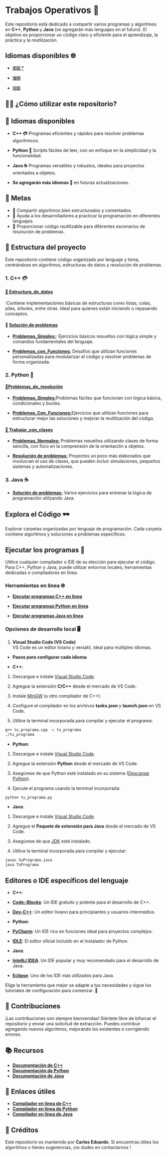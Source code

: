 # Trabajos Operativos 🚀

Este repositorio está dedicado a compartir varios programas y algoritmos en **C++**, **Python** y **Java** (se agregarán más lenguajes en el futuro). El objetivo es proporcionar un código claro y eficiente para el aprendizaje, la práctica y la reutilización.

## Idiomas disponibles 🌐

- **[🇪🇸 *](https://github.com/Karlos-Eduardo-Mrqs/Operational_Works/blob/main/readmes/main_readme/README-ES.md)**

- **[🇧🇷](https://github.com/Karlos-Eduardo-Mrqs/Operational_Works/blob/main/readmes/main_readme/README-BR.md)**

- **[🇺🇸](https://github.com/Karlos-Eduardo-Mrqs/Operational_Works/blob/main/README.md)**

## 🧑‍💻 ¿Cómo utilizar este repositorio?

## 🚀 Idiomas disponibles

- **C++ 💳** Programas eficientes y rápidos para resolver problemas algorítmicos.  

- **Python 🐍** Scripts fáciles de leer, con un enfoque en la simplicidad y la funcionalidad.  

- **Java ☕** Programas versátiles y robustos, ideales para proyectos orientados a objetos.  

- **Se agregarán más idiomas 🚀** en futuras actualizaciones.

## 🎯 Metas

- 📱 Compartir algoritmos bien estructurados y comentados.  
- 💁 Ayuda a los desarrolladores a practicar la programación en diferentes lenguajes.  
- 🤺 Proporcionar código reutilizable para diferentes escenarios de resolución de problemas.

## 📂 Estructura del proyecto

Este repositorio contiene código organizado por lenguaje y tema, centrándose en algoritmos, estructuras de datos y resolución de problemas.

### 1. C++ 💳

#### [📁 **Estructura_de_datos**](https://github.com/Karlos-Eduardo-Mrqs/Operational_Works/tree/main/Programming%20In%20C%2B%2B/estructura_de_datos)  

:Contiene implementaciones básicas de estructuras como listas, colas, pilas, árboles, entre otras. Ideal para quienes están iniciando o repasando conceptos.

#### 📁 [**Solución de problemas**](https://github.com/Karlos-Eduardo-Mrqs/Operational_Works/tree/main/Programming%20In%20C%2B%2B/problem_solving)  

- [**Problemas_Simples:**](https://github.com/Karlos-Eduardo-Mrqs/Operational_Works/tree/main/Programming%20In%20C%2B%2B/resolucao_de_problemas/problemas_simples): Ejercicios básicos resueltos con lógica simple y comandos fundamentales del lenguaje.  

- [**Problemas_con_Funciones:**](https://github.com/Karlos-Eduardo-Mrqs/Operational_Works/tree/main/Programming%20In%20C%2B%2B/resolucao_de_problemas/problemas_com_funcoes) Desafíos que utilizan funciones personalizadas para modularizar el código y resolver problemas de forma organizada.

### 2. Python 🐍

#### [📁**Problemas_de_resolución**](https://github.com/Karlos-Eduardo-Mrqs/Operational_Works/tree/main/Programming%20In%20Python/resolution_problems)

- [**Problemas_Simples:**](https://github.com/Karlos-Eduardo-Mrqs/Operational_Works/tree/main/Programming%20In%20Python/resolution_problems/simple_problems)Problemas fáciles que funcionan con lógica básica, condicionales y bucles.  

- [**Problemas_Con_Funciones:**](https://github.com/Karlos-Eduardo-Mrqs/Operational_Works/tree/main/Programming%20In%20Python/resolution_problems/functions_problems)Ejercicios que utilizan funciones para estructurar mejor las soluciones y mejorar la reutilización del código.

#### [📁 **Trabajar_con_clases**](https://github.com/Karlos-Eduardo-Mrqs/Trabajos_Operacionales/tree/main/Programación%20en%20Python/trabaja_con_clases)

- [**Problemas_Normales:**](https://github.com/Karlos-Eduardo-Mrqs/Operational_Works/tree/main/Programming%20In%20Python/works_with_classes/normal_problems) Problemas resueltos utilizando clases de forma sencilla, con foco en la comprensión de la orientación a objetos.  

- [**Resolución de problemas:**](https://github.com/Karlos-Eduardo-Mrqs/Operational_Works/tree/main/Programming%20In%20Python/works_with_classes/Projects_Resolutions) Proyectos un poco más elaborados que involucran el uso de clases, que pueden incluir simulaciones, pequeños sistemas y automatizaciones.

### 3. Java ☕

- [**Solución de problemas:**](https://github.com/Karlos-Eduardo-Mrqs/Operational_Works/tree/main/Programming%20In%20Java) Varios ejercicios para entrenar la lógica de programación utilizando Java.

## Explora el Código 🕶️  

Explorar carpetas organizadas por lenguaje de programación. Cada carpeta contiene algoritmos y soluciones a problemas específicos.

## Ejecutar los programas 🏃  

Utilice cualquier compilador o IDE de su elección para ejecutar el código. Para C++, Python y Java, puede utilizar entornos locales, herramientas dedicadas o compiladores en línea.  

### Herramientas en línea 🌐

- **[Ejecutar programas C++ en línea](https://www.programiz.com/cpp-programming/online-compiler/)**  

- **[Ejecutar programas Python en línea](https://www.programiz.com/python-programming/online-compiler/)**  

- **[Ejecutar programas Java en línea](https://www.programiz.com/java-programming/online-compiler/)**

### Opciones de desarrollo local 🖥️

1. **Visual Studio Code (VS Code)**  
    VS Code es un editor liviano y versátil, ideal para múltiples idiomas.  

- **Pasos para configurar cada idioma**:  

- **C++**:  

1. Descargue e instale [Visual Studio Code](https://code.visualstudio.com/).  

2. Agregue la extensión **C/C++** desde el mercado de VS Code.  

3. Instale [MinGW](https://sourceforge.net/projects/mingw/) (u otro compilador de C++).  

4. Configure el compilador en los archivos **tasks.json** y **launch.json** en VS Code.  

5. Utilice la terminal incorporada para compilar y ejecutar el programa:  

```bash
g++ tu_programa.cpp -o tu_programa
./tu_programa
```

- **Python**:  

1. Descargue e instale [Visual Studio Code](https://code.visualstudio.com/).  

2. Agregue la extensión **Python** desde el mercado de VS Code.  

3. Asegúrese de que Python esté instalado en su sistema ([Descargar Python](https://www.python.org/downloads/)).  

4. Ejecute el programa usando la terminal incorporada:  

```bash
python tu_programa.py
```

- **Java**:  

1. Descargue e instale [Visual Studio Code](https://code.visualstudio.com/).  

2. Agregue el **Paquete de extensión para Java** desde el mercado de VS Code.  

3. Asegúrese de que [JDK](https://www.oracle.com/java/technologies/javase-downloads.html) esté instalado.  

4. Utilice la terminal incorporada para compilar y ejecutar:  

```bash
javac SuPrograma.java
java TuPrograma
```

## Editores o IDE específicos del lenguaje  

- **C++**:  

- **[Code::Blocks](https://www.codeblocks.org/)**: Un IDE gratuito y potente para el desarrollo de C++.  

- **[Dev-C++](https://sourceforge.net/projects/orwelldevcpp/)**: Un editor liviano para principiantes y usuarios intermedios.  

- **Python**:  

- **[PyCharm](https://www.jetbrains.com/pycharm/)**: Un IDE rico en funciones ideal para proyectos complejos.  

- **[IDLE](https://docs.python.org/3/library/idle.html)**: El editor oficial incluido en el instalador de Python.  

- **Java**:  

- **[IntelliJ IDEA](https://www.jetbrains.com/idea/)**: Un IDE popular y muy recomendado para el desarrollo de Java.  

- **[Eclipse](https://www.eclipse.org/)**: Uno de los IDE más utilizados para Java.

Elige la herramienta que mejor se adapte a tus necesidades y sigue los tutoriales de configuración para comenzar. 🚀

## 👥 Contribuciones

¡Las contribuciones son siempre bienvenidas! Siéntete libre de bifurcar el repositorio y enviar una solicitud de extracción. Puedes contribuir agregando nuevos algoritmos, mejorando los existentes o corrigiendo errores.

## 📚 Recursos

- **[Documentación de C++](https://en.cppreference.com/w/)**  
- **[Documentación de Python](https://docs.python.org/3/)**  
- **[Documentación de Java](https://docs.oracle.com/javase/)**  

## 🔗 Enlaces útiles

- **[Compilador en línea de C++](https://www.programiz.com/cpp-programming/online-compiler/)**  
- **[Compilador en línea de Python](https://www.programiz.com/python-programming/online-compiler/)**  
- **[Compilador en línea de Java](https://www.programiz.com/java-programming/online-compiler/)**  

## 🏅 Créditos

Este repositorio es mantenido por **Carlos Eduardo**. Si encuentras útiles los algoritmos o tienes sugerencias, ¡no dudes en contactarnos !
